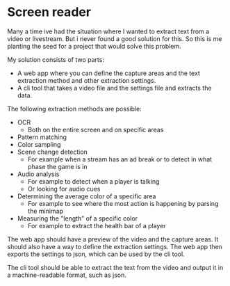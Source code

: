 # Screen reader

Many a time ive had the situation where I wanted  to extract text from a video or livestream. But i never found a good solution for this. So this is me planting the seed for a project that would solve this problem.

My solution consists of two parts:

- A web app where you can define the capture areas and the text extraction method and other extraction settings.
- A cli tool that takes a video file and the settings file and extracts the data.

The following extraction methods are possible:

- OCR
  - Both on the entire screen and on specific areas
- Pattern matching
- Color sampling
- Scene change detection
  - For example when a stream has an ad break or to detect in what phase the game is in
- Audio analysis
  - For example to detect when a player is talking
  - Or looking for audio cues
- Determining the average color of a specific area
  - For example to see where the most action is happening by parsing the minimap
- Measuring the "length" of a specific color
  - For example to extract the health bar of a player

The web app should have a preview of the video and the capture areas. It should also have a way to define the extraction settings.
The web app then exports the settings to json, which can be used by the cli tool.

The cli tool should be able to extract the text from the video and output it in a machine-readable format, such as json.
